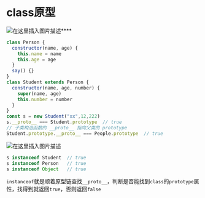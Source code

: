 # class原型

![在这里插入图片描述](https://img-blog.csdnimg.cn/20200524141647226.png?x-oss-process=image/watermark,type_ZmFuZ3poZW5naGVpdGk,shadow_10,text_aHR0cHM6Ly9ibG9nLmNzZG4ubmV0L3dlaXhpbl80NTIzMjg0MA==,size_16,color_FFFFFF,t_70)****

```javascript
class Person {
  constructor(name, age) {
    this.name = name
    this.age = age
  }
  say() {}
}
class Student extends Person {
  constructor(name, age, number) {
    super(name, age)
    this.number = number
  }
}
const s = new Student("xx",12,222)
s.__proto__ === Student.prototype  // true
// 子类构造函数的 __proto__ 指向父类的 prototype
Student.prototype.__proto__ === People.prototype  // true
```

![在这里插入图片描述](https://img-blog.csdnimg.cn/20200524145152179.png?x-oss-process=image/watermark,type_ZmFuZ3poZW5naGVpdGk,shadow_10,text_aHR0cHM6Ly9ibG9nLmNzZG4ubmV0L3dlaXhpbl80NTIzMjg0MA==,size_16,color_FFFFFF,t_70)

```javascript
s instanceof Student  // true
s instanceof Person   // true
s instanceof Object   // true
```

`instanceof`就是顺着原型链查找`__proto__`，判断是否能找到`class`的`prototype`属性，找得到就返回`true`，否则返回`false`